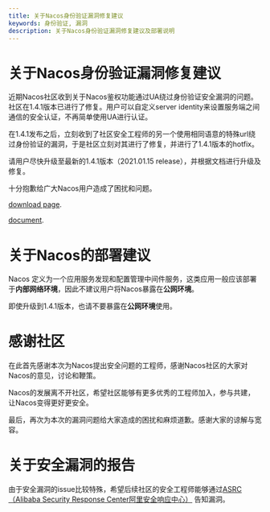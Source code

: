 ```yaml
---
title: 关于Nacos身份验证漏洞修复建议
keywords: 身份验证, 漏洞
description: 关于Nacos身份验证漏洞修复建议及部署说明
---
```


# 关于Nacos身份验证漏洞修复建议

近期Nacos社区收到关于Nacos鉴权功能通过UA绕过身份验证安全漏洞的问题。社区在1.4.1版本已进行了修复。用户可以自定义server 
identity来设置服务端之间通信的安全认证，不再简单使用UA进行认证。

在1.4.1发布之后，立刻收到了社区安全工程师的另一个使用相同语意的特殊url绕过身份验证的漏洞，于是社区立刻对其进行了修复，并进行了1.4.1版本的hotfix。

请用户尽快升级至最新的1.4.1版本（2021.01.15 release），并根据文档进行升级及修复。

十分抱歉给广大Nacos用户造成了困扰和问题。

[download page](https://github.com/alibaba/nacos/releases/tag/1.4.1).

[document](https://nacos.io/zh-cn/docs/auth.html).

# 关于Nacos的部署建议

Nacos 定义为一个应用服务发现和配置管理中间件服务，这类应用一般应该部署于**内部网络环境**，因此不建议用户将Nacos暴露在**公网环境**。

即使升级到1.4.1版本，也请不要暴露在**公网环境**使用。

# 感谢社区

在此首先感谢本次为Nacos提出安全问题的工程师，感谢Nacos社区的大家对Nacos的意见，讨论和鞭策。

Nacos的发展离不开社区，希望社区能够有更多优秀的工程师加入，参与共建，让Nacos变得更好更安全。

最后，再次为本次的漏洞问题给大家造成的困扰和麻烦道歉。感谢大家的谅解与宽容。

# 关于安全漏洞的报告

由于安全漏洞的issue比较特殊，希望后续社区的安全工程师能够通过[ASRC（Alibaba Security Response Center阿里安全响应中心）]( https://security.alibaba.com) 告知漏洞。


